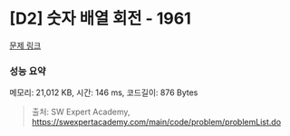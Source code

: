# [D2] 숫자 배열 회전 - 1961 

[문제 링크](https://swexpertacademy.com/main/code/problem/problemDetail.do?contestProbId=AV5Pq-OKAVYDFAUq) 

### 성능 요약

메모리: 21,012 KB, 시간: 146 ms, 코드길이: 876 Bytes



> 출처: SW Expert Academy, https://swexpertacademy.com/main/code/problem/problemList.do